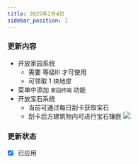 ```yaml
---
title: 2025年2月4日
sidebar_position: 1
---
```


### 更新内容

- 开放家园系统
    - 需要 等级III 才可使用
    - 可领取 1 块地皮
- 菜单中添加 `家园终端` 功能
- 开放宝石系统
    - 当前可通过每日刮卡获取宝石
    - 刮卡后方建筑物内可进行宝石镶嵌
![](https://s21.ax1x.com/2025/02/04/pEZxKoV.png)

### 更新状态

- [x] 已应用